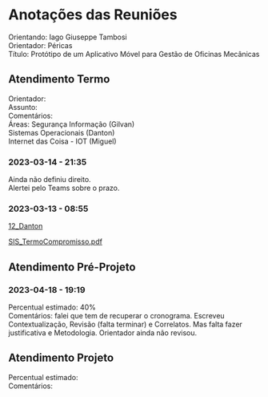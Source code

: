 # Anotações das Reuniões

Orientando: Iago Giuseppe Tambosi  
Orientador: Péricas  
Título: Protótipo de um Aplicativo Móvel para Gestão de Oficinas Mecânicas

## Atendimento Termo

Orientador:  
Assunto:  
Comentários:  
Áreas:
  Segurança Informação (Gilvan)  
  Sistemas Operacionais (Danton)  
  Internet das Coisa - IOT (Miguel)  

### 2023-03-14 - 21:35

Ainda não definiu direito.  
Alertei pelo Teams sobre o prazo.  

### 2023-03-13 - 08:55

[12_Danton](2023-03-12_Danton.pdf)

[SIS_TermoCompromisso.pdf](SIS_TermoCompromisso.pdf)  

## Atendimento Pré-Projeto

### 2023-04-18 - 19:19

Percentual estimado: 40%  
Comentários: falei que tem de recuperar o cronograma. Escreveu Contextualização, Revisão (falta terminar) e Correlatos. Mas falta fazer justificativa e Metodologia. Orientador ainda não revisou.  

## Atendimento Projeto

Percentual estimado:  
Comentários:  
